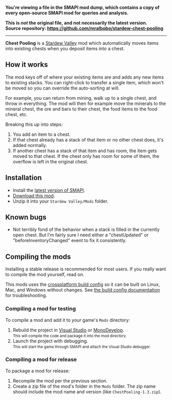 **You're viewing a file in the SMAPI mod dump, which contains a copy of every open-source SMAPI mod
for queries and analysis.**

**This is _not_ the original file, and not necessarily the latest version.**  
**Source repository: https://github.com/mralbobo/stardew-chest-pooling**

----

**Chest Pooling** is a [Stardew Valley](http://stardewvalley.net/) mod which automatically moves
items into existing chests when you deposit items into a chest.

## How it works
The mod keys off of where your existing items are and adds any new items to existing stacks. You
can right-click to transfer a single item, which won't be moved so you can override the
auto-sorting at will.

For example, you can return from mining, walk up to a single chest, and throw in everything. The
mod will then for example move the minerals to the mineral chest, the ore and bars to their chest,
the food items to the food chest, etc.

Breaking this up into steps:
1. You add an item to a chest.
2. If that chest already has a stack of that item or no other chest does, it's added normally.
3. If another chest has a stack of that item and has room, the item gets moved to that chest. If
   the chest only has room for some of them, the overflow is left in the original chest.

## Installation
* Install the [latest version of SMAPI](https://github.com/Pathoschild/SMAPI/releases).
* [Download this mod](https://github.com/mralbobo/stardew-chest-pooling/releases).
* Unzip it into your `Stardew Valley/Mods` folder.

## Known bugs
* Not terribly fond of the behavior when a stack is filled in the currently open chest. But I'm
  fairly sure I need either a "chestUpdated" or "beforeInventoryChanged" event to fix it
  consistently.

## Compiling the mods
Installing a stable release is recommended for most users. If you really want to compile the mod
yourself, read on.

This mods uses the [crossplatform build config](https://github.com/Pathoschild/Stardew.ModBuildConfig#readme)
so it can be built on Linux, Mac, and Windows without changes. See [the build config documentation](https://github.com/Pathoschild/Stardew.ModBuildConfig#readme)
for troubleshooting.

### Compiling a mod for testing
To compile a mod and add it to your game's `Mods` directory:

1. Rebuild the project in [Visual Studio](https://www.visualstudio.com/vs/community/) or [MonoDevelop](http://www.monodevelop.com/).  
   <small>This will compile the code and package it into the mod directory.</small>
2. Launch the project with debugging.  
   <small>This will start the game through SMAPI and attach the Visual Studio debugger.</small>

### Compiling a mod for release
To package a mod for release:

1. Recompile the mod per the previous section.
2. Create a zip file of the mod's folder in the `Mods` folder. The zip name should include the
   mod name and version (like `ChestPooling-1.3.zip`).
